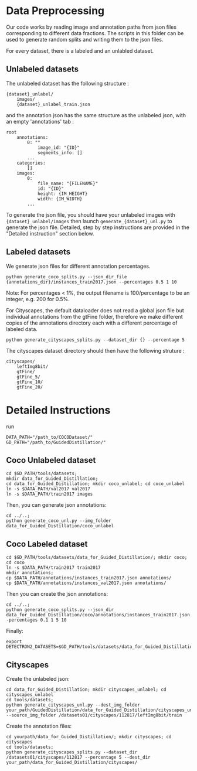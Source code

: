 # Data Preprocessing

Our code works by reading image and annotation paths from json files corresponding to different data fractions. The scripts in this folder can be used to generate random splits and writing them to the json files.

For every dataset, there is a labeled and an unlabled dataset. 

## Unlabeled datasets
The unlabeled dataset has the following structure :

```
{dataset}_unlabel/
    images/
    {dataset}_unlabel_train.json
```

and the annotation json has the same structure as the unlabeled json, with an empty 'annotations' tab :

```
root
    annotations:
        0: ""
            image_id: "{ID}"
            segments_info: []
        ...
    categories:
        []
    images:
        0:
            file_name: "{FILENAME}"
            id: "{ID}"
            height: {IM_HEIGHT}
            width: {IM_WIDTH}
        ...
```

To generate the json file, you should have your unlabeled images with ```{dataset}_unlabel/images``` then launch `generate_{dataset}_unl.py` to generate the json file. Detailed, step by step instructions are provided in the "Detailed instruction" section below.

## Labeled datasets

We generate json files for different annotation percentages. 

```
python generate_coco_splits.py --json_dir_file {annotations_dir}/instances_train2017.json --percentages 0.5 1 10 
```
Note: For percentages < 1%, the output filename is 100/percentage to be an integer, e.g. 200 for 0.5%.

For Cityscapes, the default dataloader does not read a global json file but individual annotations from the gtFine folder, therefore we make different copies of the annotations directory each with a different percentage of labeled data. 

```
python generate_cityscapes_splits.py --dataset_dir {} --percentage 5
```

The cityscapes dataset directory should then have the following struture :

```
cityscapes/
    leftImg8bit/
    gtFine/
    gtFine_5/
    gtFine_10/
    gtFine_20/
```

# Detailed Instructions 

run
```
DATA_PATH="/path_to/COCODataset/"
GD_PATH="/path_to/GuidedDistillation/"
```

## Coco Unlabeled dataset


```
cd $GD_PATH/tools/datasets;
mkdir data_for_Guided_Distillation; 
cd data_for_Guided_Distillation; mkdir coco_unlabel; cd coco_unlabel
ln -s $DATA_PATH/val2017 val2017
ln -s $DATA_PATH/train2017 images
```
Then, you can generate json annotations:
```
cd ../..;
python generate_coco_unl.py --img_folder data_for_Guided_Distillation/coco_unlabel
```

## Coco Labeled dataset

```
cd $GD_PATH/tools/datasets/data_for_Guided_Distillation/; mkdir coco; cd coco
ln -s $DATA_PATH/train2017 train2017
mkdir annotations;
cp $DATA_PATH/annotations/instances_train2017.json annotations/
cp $DATA_PATH/annotations/instances_val2017.json annotations/
```

Then you can create the json annotations:
```
cd ../..;
python generate_coco_splits.py --json_dir data_for_Guided_Distillation/coco/annotations/instances_train2017.json -percentages 0.1 1 5 10
```

Finally:
```
export DETECTRON2_DATASETS=$GD_PATH/tools/datasets/data_for_Guided_Distillation
```

## Cityscapes

Create the unlabeled json:
```
cd data_for_Guided_Distillation; mkdir cityscapes_unlabel; cd cityscapes_unlabel
cd tools/datasets;
python generate_cityscapes_unl.py --dest_img_folder your_path/GuidedDistillation/data_for_Guided_Distillation/cityscapes_unlabel --source_img_folder /datasets01/cityscapes/112817/leftImg8bit/train
```

Create the annotation files:
```
cd yourpath/data_for_Guided_Distillation/; mkdir cityscapes; cd cityscapes
cd tools/datasets;
python generate_cityscapes_splits.py --dataset_dir /datasets01/cityscapes/112817 --percentage 5 --dest_dir your_path/data_for_Guided_Distillation/cityscapes/
```

